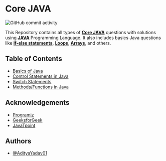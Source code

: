 # Core JAVA 

![GitHub commit activity](https://img.shields.io/github/commit-activity/w/AdityaYadav01/DSA_using_Java_AdityaYadav)


This Repository contains all types of [**Core JAVA**](https://www.programiz.com/java-programming) questions with solutions using [**JAVA**](https://en.wikipedia.org/wiki/Java_(programming_language)) Programming Language.
It also includes basics Java questions like [**if-else statements**](https://www.programiz.com/java-programming/if-else-statement), [**Loops**](https://www.programiz.com/java-programming/for-loop), [**Arrays**](https://www.programiz.com/java-programming/arrays), and others.



## Table of Contents

- [Basics of Java](https://github.com/AdityaYadav01/DSA-Using-Java-Aditya-Yadav/tree/master/Basics%20of%20Java/src/basics)
- [Control Statements in Java](https://github.com/AdityaYadav01/DSA-Using-Java-Aditya-Yadav/tree/master/Control%20Statements%20in%20Java/src)
- [Switch Statements](https://github.com/AdityaYadav01/DSA-Using-Java-Aditya-Yadav/tree/master/SwitchStatements)
- [Methods/Functions in Java](https://github.com/AdityaYadav01/DSA_using_Java_AdityaYadav/tree/master/MethodsOrFunctions/src)


## Acknowledgements

 - [Programiz](https://www.programiz.com/)
 - [GeeksforGeek](https://www.geeksforgeeks.org/)
 - [JavaTpoint](https://www.javatpoint.com/java-tutorial)


## Authors

- [@AdityaYadav01](https://github.com/AdityaYadav01)
